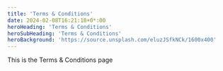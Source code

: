 ```yaml
---
title: 'Terms & Conditions'
date: 2024-02-08T16:21:18+0*:00
heroHeading: 'Terms & Conditions'
heroSubHeading: 'Terms & Conditions'
heroBackground: 'https://source.unsplash.com/eluzJSfkNCk/1600x400'
---
```

 This is the Terms & Conditions  page

